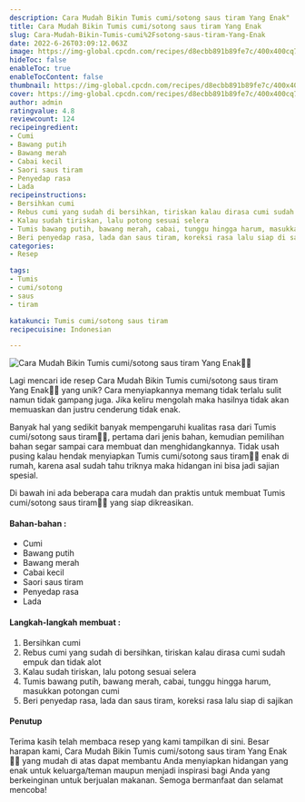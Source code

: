 ```yaml
---
description: Cara Mudah Bikin Tumis cumi/sotong saus tiram Yang Enak"
title: Cara Mudah Bikin Tumis cumi/sotong saus tiram Yang Enak
slug: Cara-Mudah-Bikin-Tumis-cumi%2Fsotong-saus-tiram-Yang-Enak
date: 2022-6-26T03:09:12.063Z
image: https://img-global.cpcdn.com/recipes/d8ecbb891b89fe7c/400x400cq70/photo.jpg
hideToc: false
enableToc: true
enableTocContent: false
thumbnail: https://img-global.cpcdn.com/recipes/d8ecbb891b89fe7c/400x400cq70/photo.jpg
cover: https://img-global.cpcdn.com/recipes/d8ecbb891b89fe7c/400x400cq70/photo.jpg
author: admin
ratingvalue: 4.8
reviewcount: 124
recipeingredient:
- Cumi
- Bawang putih
- Bawang merah
- Cabai kecil
- Saori saus tiram
- Penyedap rasa
- Lada
recipeinstructions:
- Bersihkan cumi
- Rebus cumi yang sudah di bersihkan, tiriskan kalau dirasa cumi sudah empuk dan tidak alot
- Kalau sudah tiriskan, lalu potong sesuai selera
- Tumis bawang putih, bawang merah, cabai, tunggu hingga harum, masukkan potongan cumi
- Beri penyedap rasa, lada dan saus tiram, koreksi rasa lalu siap di sajikan
categories:
- Resep

tags:
- Tumis
- cumi/sotong
- saus
- tiram

katakunci: Tumis cumi/sotong saus tiram
recipecuisine: Indonesian

---
```


![Cara Mudah Bikin Tumis cumi/sotong saus tiram Yang Enak👩‍🍳](https://img-global.cpcdn.com/recipes/d8ecbb891b89fe7c/400x400cq70/photo.jpg)

Lagi mencari ide resep Cara Mudah Bikin Tumis cumi/sotong saus tiram Yang Enak👩‍🍳 yang unik? Cara menyiapkannya memang tidak terlalu sulit namun tidak gampang juga. Jika keliru mengolah maka hasilnya tidak akan memuaskan dan justru cenderung tidak enak.

Banyak hal yang sedikit banyak mempengaruhi kualitas rasa dari Tumis cumi/sotong saus tiram👩‍🍳, pertama dari jenis bahan, kemudian pemilihan bahan segar sampai cara membuat dan menghidangkannya. Tidak usah pusing kalau hendak menyiapkan Tumis cumi/sotong saus tiram👩‍🍳 enak di rumah, karena asal sudah tahu triknya maka hidangan ini bisa jadi sajian spesial.

Di bawah ini ada beberapa cara mudah dan praktis untuk membuat Tumis cumi/sotong saus tiram👩‍🍳 yang siap dikreasikan.

<!--inarticleads1-->

#### Bahan-bahan :

- Cumi
- Bawang putih
- Bawang merah
- Cabai kecil
- Saori saus tiram
- Penyedap rasa
- Lada

<!--inarticleads2-->

#### Langkah-langkah membuat :

1. Bersihkan cumi
1. Rebus cumi yang sudah di bersihkan, tiriskan kalau dirasa cumi sudah empuk dan tidak alot
1. Kalau sudah tiriskan, lalu potong sesuai selera
1. Tumis bawang putih, bawang merah, cabai, tunggu hingga harum, masukkan potongan cumi
1. Beri penyedap rasa, lada dan saus tiram, koreksi rasa lalu siap di sajikan

#### Penutup

Terima kasih telah membaca resep yang kami tampilkan di sini. Besar harapan kami, Cara Mudah Bikin Tumis cumi/sotong saus tiram Yang Enak👩‍🍳 yang mudah di atas dapat membantu Anda menyiapkan hidangan yang enak untuk keluarga/teman maupun menjadi inspirasi bagi Anda yang berkeinginan untuk berjualan makanan. Semoga bermanfaat dan selamat mencoba!